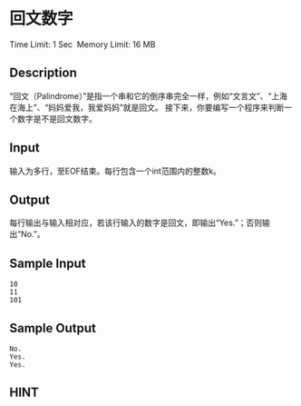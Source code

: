 # 回文数字
Time Limit: 1 Sec  Memory Limit: 16 MB


## Description
“回文（Palindrome）”是指一个串和它的倒序串完全一样，例如“文言文”、“上海在海上”、“妈妈爱我，我爱妈妈”就是回文。
接下来，你要编写一个程序来判断一个数字是不是回文数字。


## Input
输入为多行，至EOF结束。每行包含一个int范围内的整数k。


## Output
每行输出与输入相对应，若该行输入的数字是回文，即输出“Yes.”；否则输出“No.”。


## Sample Input
```
10
11
101

```
## Sample Output
```
No.
Yes.
Yes.

```

## HINT
